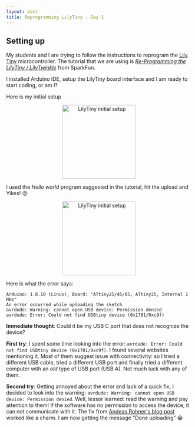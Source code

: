 ```yaml
---
layout: post
title: Reprogramming LilyTiny - Day 1
---
```


## Setting up

My students and I are trying to follow the instructions to reprogram the [Lily Tiny](https://www.sparkfun.com/products/10899) microcontroller.
The tutorial that we are using is _[Re-Programming the LilyTiny / LilyTwinkle](https://learn.sparkfun.com/tutorials/re-programming-the-lilytiny--lilytwinkle)_ from SparkFun.

I installed Arduino IDE, setup the LilyTiny board interface and I am ready to start coding, or am I?

Here is my initial setup
<center>
<img src="{{ site.url }}/images/LilyTiny_setup_1.jpg" alt="LilyTiny initial setup" width="200px"/>
</center>

I used the _Hello world_ program suggested in the tutorial, hit the upload and Yikes! 😥

<center>
<img src="{{ site.url }}/images/LilyTiny_error_1.jpg" alt="LilyTiny initial setup" width="200px"/>
</center>

Here is what the error says:

    Arduino: 1.8.10 (Linux), Board: "ATtiny25/45/85, ATtiny25, Internal 1 MHz"
    An error occurred while uploading the sketch
    avrdude: Warning: cannot open USB device: Permission denied
    avrdude: Error: Could not find USBtiny device (0x1781/0xc9f)

__Immediate thought__: Could it be my USB C port that does not recognize the device?

__First try__: I spent some time looking into the error: `avrdude: Error: Could not find USBtiny device (0x1781/0xc9f)`. I found several websites mentioning it. Most of them suggest issue with connectivity: so I tried a different USB cable, tried a different USB port and finally tried a different computer with an _old_ type of USB port (USB A). Not much luck with any of them.

__Second try__: Getting annoyed about the error and lack of a quick fix, I decided to look into the warning: `avrdude: Warning: cannot open USB device: Permission denied`. Well, lessor learned: read the warning and pay attention to them! If the software has no permission to access the device, it can not communicate with it. The fix from [Andeas Rohner's blog post](https://andreasrohner.at/posts/Electronics/How-to-fix-device-permissions-for-the-USBasp-programmer/) worked like a charm. I am now getting the message "Done uploading" 😀
